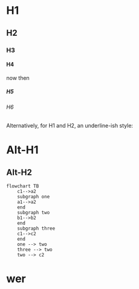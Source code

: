 # H1
## H2
### H3
#### H4
now then
##### H5
###### H6

Alternatively, for H1 and H2, an underline-ish style:

Alt-H1
======

Alt-H2
------

```mermaid
flowchart TB
    c1-->a2
    subgraph one
    a1-->a2
    end
    subgraph two
    b1-->b2
    end
    subgraph three
    c1-->c2
    end
    one --> two
    three --> two
    two --> c2
```

  # wer
